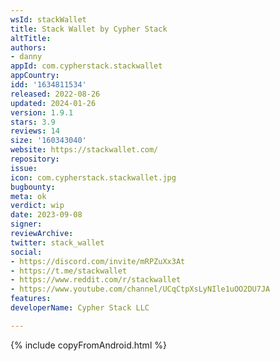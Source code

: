 ```yaml
---
wsId: stackWallet
title: Stack Wallet by Cypher Stack
altTitle: 
authors:
- danny
appId: com.cypherstack.stackwallet
appCountry: 
idd: '1634811534'
released: 2022-08-26
updated: 2024-01-26
version: 1.9.1
stars: 3.9
reviews: 14
size: '160343040'
website: https://stackwallet.com/
repository: 
issue: 
icon: com.cypherstack.stackwallet.jpg
bugbounty: 
meta: ok
verdict: wip
date: 2023-09-08
signer: 
reviewArchive: 
twitter: stack_wallet
social:
- https://discord.com/invite/mRPZuXx3At
- https://t.me/stackwallet
- https://www.reddit.com/r/stackwallet
- https://www.youtube.com/channel/UCqCtpXsLyNIle1uOO2DU7JA
features: 
developerName: Cypher Stack LLC

---
```


{% include copyFromAndroid.html %}